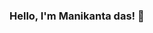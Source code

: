 ### Hello, I'm Manikanta das! 👋

<!--
**Moneykanta/Moneykanta** is a ✨ _special_ ✨ repository because its `README.md` (this file) appears on your GitHub profile.

Here are some ideas to get you started:

- 🔭 I’m currently working on Product documentation
- 🌱 I’m currently learning API documentation
- 👯 I’m looking to collaborate on Youtube
- 🤔 I’m looking for help with API documentation
- 💬 Ask me about Confluence or any product documentation related stuff
- 📫 How to reach me: [manikantadas.kg@gmail.com](url)
- 😄 Pronouns: He/His
- ⚡ Fun fact: I groove to the music everyday
-->
